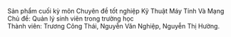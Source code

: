Sản phẩm cuối kỳ môn Chuyên đề tốt nghiệp Kỹ Thuật Máy Tính Và Mạng <br/>
Chủ đề: Quản lý sinh viên trong trường học <br/>
Thành viên: Trương Công Thái, Nguyễn Văn Nghiệp, Nguyễn Thị Hường.
